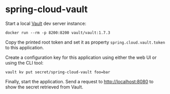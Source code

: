 # spring-cloud-vault

Start a local [Vault](https://www.vaultproject.io/) dev server instance:

    docker run --rm -p 8200:8200 vault/vault:1.7.3

Copy the printed root token and set it as property `spring.cloud.vault.token` to this application.

Create a configuration key for this application using either the web UI or using the CLI tool:

    vault kv put secret/spring-cloud-vault foo=bar

Finally, start the application. Send a request to <http://localhost:8080> to show the secret retrieved from Vault.
